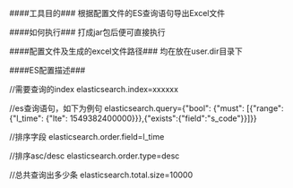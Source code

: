 
####工具目的###
根据配置文件的ES查询语句导出Excel文件

####如何执行###
打成jar包后便可直接执行


####配置文件及生成的excel文件路径###
均在放在user.dir目录下


####ES配置描述###

//需要查询的index
elasticsearch.index=xxxxxx

//es查询语句，如下为例句
elasticsearch.query={"bool": {"must": [{"range": {"l_time": {"lte": 1549382400000}}},{"exists":{"field":"s_code"}}]}}

//排序字段
elasticsearch.order.field=l_time

//排序asc/desc
elasticsearch.order.type=desc

//总共查询出多少条
elasticsearch.total.size=10000


